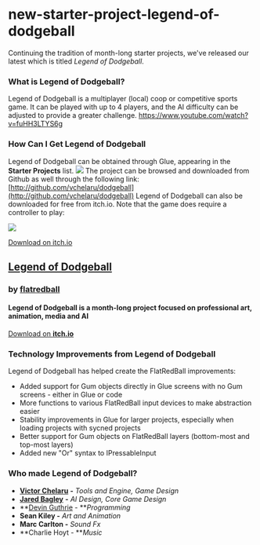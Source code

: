 # new-starter-project-legend-of-dodgeball

Continuing the tradition of month-long starter projects, we've released our latest which is titled _Legend of Dodgeball_.

### What is Legend of Dodgeball?

Legend of Dodgeball is a multiplayer (local) coop or competitive sports game. It can be played with up to 4 players, and the AI difficulty can be adjusted to provide a greater challenge. https://www.youtube.com/watch?v=fuHH3LTYS6g

### How Can I Get Legend of Dodgeball

Legend of Dodgeball can be obtained through Glue, appearing in the **Starter Projects** list. ![](../media/2017-07-img\_596442e289cde.png) The project can be browsed and downloaded from Github as well through the following link: [http://github.com/vchelaru/dodgeball](http://github.com/vchelaru/dodgeball) Legend of Dodgeball can also be downloaded for free from itch.io. Note that the game does require a controller to play:

![](https://img.itch.zone/aW1hZ2UvMTU1NDEwLzcxMjYxMi5qcGc=/180x143%23c/iH%2FCw3.jpg)

[Download on itch.io](https://flatredball.itch.io/legend-of-dodgball)



## [Legend of Dodgeball](https://flatredball.itch.io/legend-of-dodgball)

### by [flatredball](https://flatredball.itch.io)

#### Legend of Dodgeball is a month-long project focused on professional art, animation, media and AI

[Download on **itch.io**](https://flatredball.itch.io/legend-of-dodgball)

### Technology Improvements from Legend of Dodgeball

Legend of Dodgeball has helped create the FlatRedBall improvements:

* Added support for Gum objects directly in Glue screens with no Gum screens - either in Glue or code
* More functions to various FlatRedBall input devices to make abstraction easier
* Stability improvements in Glue for larger projects, especially when loading projects with sycned projects
* Better support for Gum objects on FlatRedBall layers (bottom-most and top-most layers)
* Added new "Or" syntax to IPressableInput

### Who made Legend of Dodgeball?

* [**Victor Chelaru**](.md/) **-** _Tools and Engine, Game Design_
* [**Jared Bagley**](https://cabrill.itch.io/) **-**  _AI Design, Core Game Design_
* \*\*[Devin Guthrie](https://github.com/devinguthrie) - \*\*_Programming_
* **Sean Kiley -** _Art and Animation_
* **Marc Carlton -** _Sound Fx_
* \*\*Charlie Hoyt - \*\*_Music_

&#x20;
